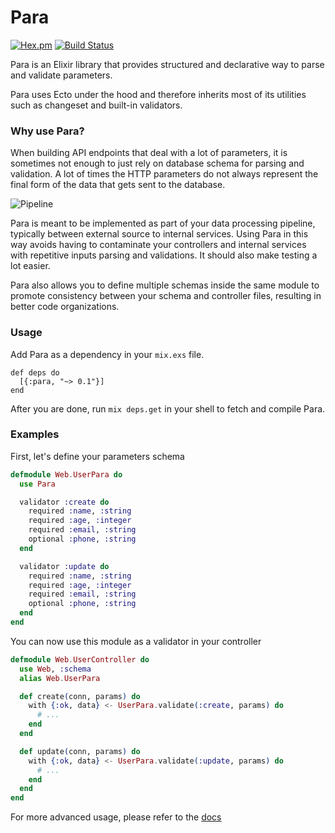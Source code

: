# Para

[![Hex.pm](https://img.shields.io/hexpm/v/para.svg)](https://hex.pm/packages/para)
[![Build Status](https://github.com/syamilmj/para/actions/workflows/ci.yml/badge.svg?name=CI)](https://github.com/syamilmj/para/actions)

Para is an Elixir library that provides structured and declarative way to parse and validate parameters.

Para uses Ecto under the hood and therefore inherits most of its utilities such as changeset and built-in validators.

### Why use Para?

When building API endpoints that deal with a lot of parameters, it is sometimes not enough to just rely on database schema for parsing and validation. A lot of times the HTTP parameters do not always represent the final form of the data that gets sent to the database.

![Pipeline](https://user-images.githubusercontent.com/845515/131730786-61c360bd-43ca-4dbc-a0ce-b3a283eeb3cb.png)

Para is meant to be implemented as part of your data processing pipeline, typically between external source to internal services. Using Para in this way avoids having to contaminate your controllers and internal services with repetitive inputs parsing and validations. It should also make testing a lot easier.

Para also allows you to define multiple schemas inside the same module to promote consistency between your schema and controller files, resulting in better code organizations.

### Usage

Add Para as a dependency in your `mix.exs` file.

```
def deps do
  [{:para, "~> 0.1"}]
end
```

After you are done, run `mix deps.get` in your shell to fetch and compile Para.

### Examples

First, let's define your parameters schema

```elixir
defmodule Web.UserPara do
  use Para

  validator :create do
    required :name, :string
    required :age, :integer
    required :email, :string
    optional :phone, :string
  end

  validator :update do
    required :name, :string
    required :age, :integer
    required :email, :string
    optional :phone, :string
  end
end
```

You can now use this module as a validator in your controller

```elixir
defmodule Web.UserController do
  use Web, :schema
  alias Web.UserPara

  def create(conn, params) do
    with {:ok, data} <- UserPara.validate(:create, params) do
      # ...
    end
  end

  def update(conn, params) do
    with {:ok, data} <- UserPara.validate(:update, params) do
      # ...
    end
  end
end
```

For more advanced usage, please refer to the [docs](https://hexdocs.pm/para/)
